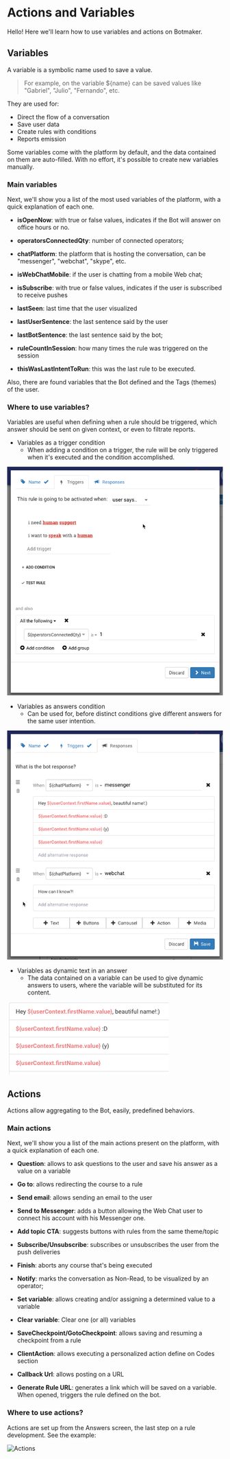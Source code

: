 # Actions and Variables

Hello! Here we'll learn how to use variables and actions on Botmaker.

## Variables

A variable is a symbolic name used to save a value.

>For example, on the variable ${name} can be saved values like "Gabriel", "Julio", "Fernando", etc.

They are used for:
- Direct the flow of a conversation
- Save user data
- Create rules with conditions
- Reports emission

Some variables come with the platform by default, and the data contained on them are auto-filled. With no effort, it's possible to create new variables manually. 

### Main variables

Next, we'll show you a list of the most used variables of the platform, with a quick explanation of each one.

- **isOpenNow**: with true or false values, indicates if the Bot will answer on office hours or no.

- **operatorsConnectedQty**: number of connected operators;

- **chatPlatform**: the platform that is hosting the conversation, can be "messenger", "webchat", "skype", etc.

- **isWebChatMobile**: if the user is chatting from a mobile Web chat;

- **isSubscribe**: with true or false values, indicates if the user is subscribed to receive pushes

- **lastSeen**: last time that the user visualized

- **lastUserSentence**: the last sentence said by the user

- **lastBotSentence**: the last sentence said by the bot;

- **ruleCountInSession**: how many times the rule was triggered on the session

- **thisWasLastIntentToRun**: this was the last rule to be executed.

Also, there are found variables that the Bot defined and the Tags (themes)  of the user.

### Where to use variables?

Variables are useful when defining when a rule should be triggered, which answer should be sent on given context, or even to filtrate reports.

- Variables as a trigger condition
    - When adding a condition on a trigger, the rule will be only triggered when it's executed and the condition accomplished. 

![T.Condi](https://github.com/botmakeradmin/botmakeradmin.github.io/blob/master/docs/en/images/AnswCondition.png)

- Variables as answers condition 
    - Can be used for, before distinct conditions give different answers for the same user intention.

![Ans.Condi](https://github.com/botmakeradmin/botmakeradmin.github.io/blob/master/docs/en/images/Diff.Answer.png)

- Variables as dynamic text in an answer
    - The data contained on a variable can be used to give dynamic answers to users, where the variable will be substituted for its content.
    
![Dynamic](https://github.com/botmakeradmin/botmakeradmin.github.io/blob/master/docs/en/images/Text.Variab.png)

## Actions
Actions allow aggregating to the Bot, easily, predefined behaviors.

### Main actions
Next, we'll show you a list of the main actions present on the platform, with a quick explanation of each one.

- **Question**: allows to ask questions to the user and save his answer as a value on a variable

- **Go to**: allows redirecting the course to a rule 

- **Send email**: allows sending an email to the user

- **Send to Messenger**: adds a button allowing the Web Chat user to connect his account with his Messenger one.

- **Add topic CTA**: suggests buttons with rules from the same theme/topic

- **Subscribe/Unsubscribe**: subscribes or unsubscribes the user from the push deliveries

- **Finish**: aborts any course that's being executed

- **Notify**: marks the conversation as Non-Read, to be visualized by an operator;

- **Set variable**: allows creating and/or assigning a determined value to a variable

- **Clear variable**: Clear one (or all) variables

- **SaveCheckpoint/GotoCheckpoint**: allows saving and resuming a checkpoint from a rule

- **ClientAction**: allows executing a personalized action define on Codes section

- **Callback Url**: allows posting on a URL

- **Generate Rule URL**: generates a link which will be saved on a variable. When opened, triggers the rule defined on the bot.

### Where to use actions?
Actions are set up from the Answers screen, the last step on a rule development. See the example:

![Actions](https://github.com/botmakeradmin/botmakeradmin.github.io/blob/master/docs/en/images/Captura%20de%20Tela%202018-08-16%20a%CC%80s%2016.17.04.png)





 

